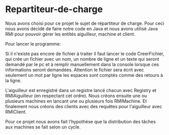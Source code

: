 # Repartiteur-de-charge
Nous avons choisi pour ce projet le sujet de répartiteur de charge.
Pour ceci nous avons décidé de faire notre code en Java et nous avons utilisé Java RMI pour pouvoir gérer les entités aiguilleur, machine et client.

Pour lancer le programme:

Si il n'existe pas encore de fichier à traiter il faut lancer le code CreerFichier, qui crée un fichier avec un nom, un nombre de ligne et un texte qui seront demandé par le pc et à remplir manuellement dans la console lorsque ces informations seront demandées. Attention le fichier sera écrit avec seulement un mot par ligne les espaces sont comptés comme des retours à la ligne.

L'aiguilleur est enregistré dans un registre lancé chacun avec Registry et RMIAiguilleur (en respectant cet ordre). 
Nous créons ensuite une ou plusieurs machines en lancant une ou plusieurs fois RMIMachine. 
Et finalement nous créons des clients avec des requêtes pour l'aiguilleur avec RMIClient.

Pour ce projet nous avons fait l'hypothèse que la distribution des tâches aux machines se fait selon un cycle. 
